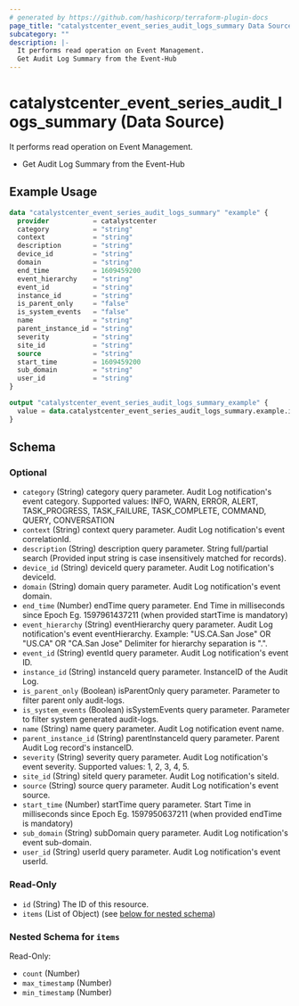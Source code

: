 ```yaml
---
# generated by https://github.com/hashicorp/terraform-plugin-docs
page_title: "catalystcenter_event_series_audit_logs_summary Data Source - terraform-provider-catalystcenter"
subcategory: ""
description: |-
  It performs read operation on Event Management.
  Get Audit Log Summary from the Event-Hub
---
```


# catalystcenter_event_series_audit_logs_summary (Data Source)

It performs read operation on Event Management.

- Get Audit Log Summary from the Event-Hub

## Example Usage

```terraform
data "catalystcenter_event_series_audit_logs_summary" "example" {
  provider           = catalystcenter
  category           = "string"
  context            = "string"
  description        = "string"
  device_id          = "string"
  domain             = "string"
  end_time           = 1609459200
  event_hierarchy    = "string"
  event_id           = "string"
  instance_id        = "string"
  is_parent_only     = "false"
  is_system_events   = "false"
  name               = "string"
  parent_instance_id = "string"
  severity           = "string"
  site_id            = "string"
  source             = "string"
  start_time         = 1609459200
  sub_domain         = "string"
  user_id            = "string"
}

output "catalystcenter_event_series_audit_logs_summary_example" {
  value = data.catalystcenter_event_series_audit_logs_summary.example.items
}
```

<!-- schema generated by tfplugindocs -->
## Schema

### Optional

- `category` (String) category query parameter. Audit Log notification's event category. Supported values: INFO, WARN, ERROR, ALERT, TASK_PROGRESS, TASK_FAILURE, TASK_COMPLETE, COMMAND, QUERY, CONVERSATION
- `context` (String) context query parameter. Audit Log notification's event correlationId.
- `description` (String) description query parameter. String full/partial search (Provided input string is case insensitively matched for records).
- `device_id` (String) deviceId query parameter. Audit Log notification's deviceId.
- `domain` (String) domain query parameter. Audit Log notification's event domain.
- `end_time` (Number) endTime query parameter. End Time in milliseconds since Epoch Eg. 1597961437211 (when provided startTime is mandatory)
- `event_hierarchy` (String) eventHierarchy query parameter. Audit Log notification's event eventHierarchy. Example: "US.CA.San Jose" OR "US.CA" OR "CA.San Jose" Delimiter for hierarchy separation is ".".
- `event_id` (String) eventId query parameter. Audit Log notification's event ID.
- `instance_id` (String) instanceId query parameter. InstanceID of the Audit Log.
- `is_parent_only` (Boolean) isParentOnly query parameter. Parameter to filter parent only audit-logs.
- `is_system_events` (Boolean) isSystemEvents query parameter. Parameter to filter system generated audit-logs.
- `name` (String) name query parameter. Audit Log notification event name.
- `parent_instance_id` (String) parentInstanceId query parameter. Parent Audit Log record's instanceID.
- `severity` (String) severity query parameter. Audit Log notification's event severity. Supported values: 1, 2, 3, 4, 5.
- `site_id` (String) siteId query parameter. Audit Log notification's siteId.
- `source` (String) source query parameter. Audit Log notification's event source.
- `start_time` (Number) startTime query parameter. Start Time in milliseconds since Epoch Eg. 1597950637211 (when provided endTime is mandatory)
- `sub_domain` (String) subDomain query parameter. Audit Log notification's event sub-domain.
- `user_id` (String) userId query parameter. Audit Log notification's event userId.

### Read-Only

- `id` (String) The ID of this resource.
- `items` (List of Object) (see [below for nested schema](#nestedatt--items))

<a id="nestedatt--items"></a>
### Nested Schema for `items`

Read-Only:

- `count` (Number)
- `max_timestamp` (Number)
- `min_timestamp` (Number)
